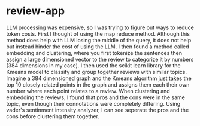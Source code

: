 # review-app

LLM processing was expensive, so I was trying to figure out ways to reduce token costs.
First I thought of using the map reduce method. Although this method does help with LLM losing the middle of the query, it does not help but instead hinder the cost of using the LLM.
I then found a method called embedding and clustering, where you first tokenize the sentences then assign a large dimensioned vector to the review to categorize it by numbers (384 dimensions in my case). I then used the scikit learn library for the Kmeans model to classify and group together reviews with similar topics. Imagine a 384 dimensioned graph and the Kmeans algorithm just takes the top 10 closely related points in the graph and assigns them each their own number where each point relates to a review.
When clustering and embedding the reviews, I found that pros and the cons were in the same topic, even though their connotations were completely differing. Using vader's sentinment intensity analyzer, I can see seperate the pros and the cons before clustering them together.
